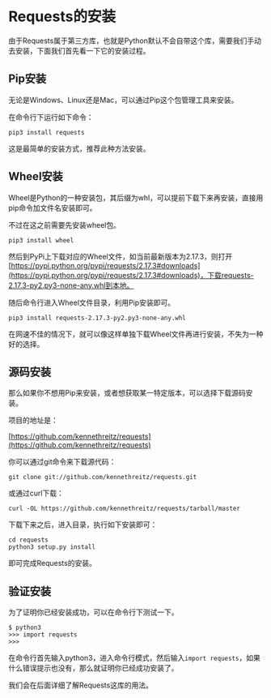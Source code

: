 # Requests的安装

由于Requests属于第三方库，也就是Python默认不会自带这个库，需要我们手动去安装，下面我们首先看一下它的安装过程。

## Pip安装

无论是Windows、Linux还是Mac，可以通过Pip这个包管理工具来安装。

在命令行下运行如下命令：

```
pip3 install requests
```

这是最简单的安装方式，推荐此种方法安装。

## Wheel安装

Wheel是Python的一种安装包，其后缀为whl，可以提前下载下来再安装，直接用pip命令加文件名安装即可。

不过在这之前需要先安装wheel包。

```
pip3 install wheel
```

然后到PyPi上下载对应的Wheel文件，如当前最新版本为2.17.3，则打开[https://pypi.python.org/pypi/requests/2.17.3#downloads](https://pypi.python.org/pypi/requests/2.17.3#downloads)，下载requests-2.17.3-py2.py3-none-any.whl到本地。

随后命令行进入Wheel文件目录，利用Pip安装即可。

```
pip3 install requests-2.17.3-py2.py3-none-any.whl 
```

在网速不佳的情况下，就可以像这样单独下载Wheel文件再进行安装，不失为一种好的选择。

## 源码安装

那么如果你不想用Pip来安装，或者想获取某一特定版本，可以选择下载源码安装。

项目的地址是：

[https://github.com/kennethreitz/requests](https://github.com/kennethreitz/requests)

你可以通过git命令来下载源代码：

```
git clone git://github.com/kennethreitz/requests.git
```

或通过curl下载：

```
curl -OL https://github.com/kennethreitz/requests/tarball/master
```

下载下来之后，进入目录，执行如下安装即可：

```
cd requests
python3 setup.py install
```

即可完成Requests的安装。

## 验证安装

为了证明你已经安装成功，可以在命令行下测试一下。

```
$ python3
>>> import requests
>>> 
```

在命令行首先输入python3，进入命令行模式，然后输入`import requests`，如果什么错误提示也没有，那么就证明你已经成功安装了。

我们会在后面详细了解Requests这库的用法。